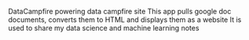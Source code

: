 DataCampfire
powering data campfire site This app pulls google doc documents, converts them to HTML and displays them as a website It is used to share my data science and machine learning notes
